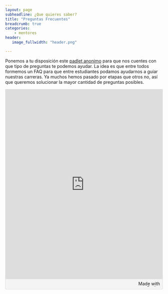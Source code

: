 ```yaml
---
layout: page
subheadline: ¿Que quieres saber?
title: "Preguntas Frecuentes"
breadcrumb: true
categories:
    - mentores
header:
   image_fullwidth: "header.png"

---
```


Ponemos a tu disposición este [padlet anonimo][1] para que nos cuentes con que tipo de preguntas te podemos ayudar. La idea es que entre todos formemos un FAQ para que entre estudiantes podamos ayudarnos a guíar nuestras carreras. Ya muchos hemos pasado por etapas que otros no, así que queremos solucionar la mayor cantidad de preguntas posibles.

<div class="padlet-embed" style="border:1px solid rgba(0,0,0,0.1);border-radius:2px;box-sizing:border-box;overflow:hidden;position:relative;width:100%;background:#F4F4F4"><p style="padding:0;margin:0"><iframe src="https://padlet.com/embed/613a1m7bytzleycr" frameborder="0" allow="camera;microphone;geolocation" style="width:100%;height:608px;display:block;padding:0;margin:0"></iframe></p><div style="padding:8px;text-align:right;margin:0;"><a href="https://padlet.com?ref=embed" style="padding:0;margin:0;border:none;display:block;line-height:1;height:16px" target="_blank"><img src="https://padlet.net/embeds/made_with_padlet.png" width="86" height="16" style="padding:0;margin:0;background:none;border:none;display:inline;box-shadow:none" alt="Made with Padlet"></a></div></div>

 [1]: https://padlet.com/recaastronomia/mentores